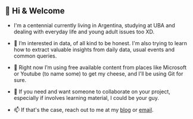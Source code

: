 ## 👋 Hi & Welcome
- I'm a centennial currently living in Argentina, studying at UBA and dealing with everyday life and young adult issues too XD.

- 👀 I’m interested in data, of all kind to be honest. I'm also trying to learn how to extract valuable insights from daily data, usual events and common queries.

- 🌱 Right now I’m using free available content from places like Microsoft or Youtube (to name some) to get my cheese, and I'll be using Git for sure.

- 💞️ If you need and want someone to collaborate on your project, especially if involves learning material, I could be your guy.

- 📫 If that's the case, reach out to me at my [blog](https://estudianteporahora.com/) or [email](mailto:victortizs@outlook.com).

<!---
victortizs/victortizs is a ✨ special ✨ repository because its `README.md` (this file) appears on your GitHub profile.
You can click the Preview link to take a look at your changes.
--->
